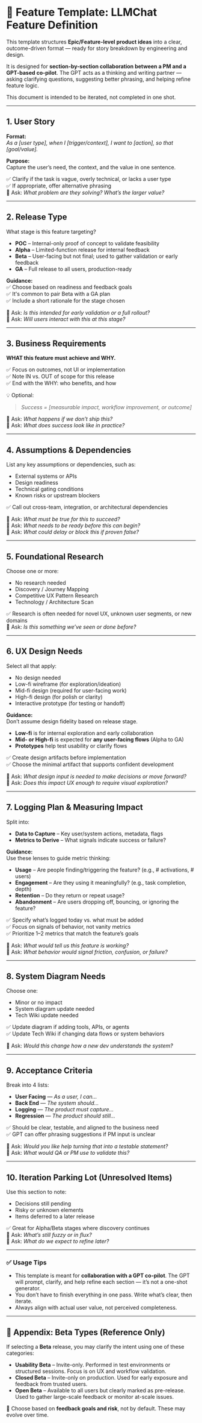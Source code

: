# 🧩 Feature Template: LLMChat Feature Definition

This template structures **Epic/Feature-level product ideas** into a clear, outcome-driven format — ready for story breakdown by engineering and design.

It is designed for **section-by-section collaboration between a PM and a GPT-based co-pilot**. The GPT acts as a thinking and writing partner — asking clarifying questions, suggesting better phrasing, and helping refine feature logic.

This document is intended to be iterated, not completed in one shot.

---

## 1. **User Story**

**Format:**  
_As a [user type], when I [trigger/context], I want to [action], so that [goal/value]._

**Purpose:**  
Capture the user’s need, the context, and the value in one sentence.

✅ Clarify if the task is vague, overly technical, or lacks a user type  
✅ If appropriate, offer alternative phrasing  
🔸 Ask: *What problem are they solving? What’s the larger value?*

---

## 2. **Release Type**

What stage is this feature targeting?

- **POC** – Internal-only proof of concept to validate feasibility  
- **Alpha** – Limited-function release for internal feedback  
- **Beta** – User-facing but not final; used to gather validation or early feedback  
- **GA** – Full release to all users, production-ready

**Guidance:**  
✅ Choose based on readiness and feedback goals  
✅ It's common to pair Beta with a GA plan  
✅ Include a short rationale for the stage chosen  

🔸 Ask: *Is this intended for early validation or a full rollout?*  
🔸 Ask: *Will users interact with this at this stage?*

---

## 3. **Business Requirements**

**WHAT this feature must achieve and WHY.**

✅ Focus on outcomes, not UI or implementation  
✅ Note IN vs. OUT of scope for this release  
✅ End with the WHY: who benefits, and how

💡 Optional:  
> _Success = [measurable impact, workflow improvement, or outcome]_

🔸 Ask: *What happens if we don’t ship this?*  
🔸 Ask: *What does success look like in practice?*

---

## 4. **Assumptions & Dependencies**

List any key assumptions or dependencies, such as:

- External systems or APIs  
- Design readiness  
- Technical gating conditions  
- Known risks or upstream blockers

✅ Call out cross-team, integration, or architectural dependencies

🔸 Ask: *What must be true for this to succeed?*  
🔸 Ask: *What needs to be ready before this can begin?*  
🔸 Ask: *What could delay or block this if proven false?*

---

## 5. **Foundational Research**

Choose one or more:
- No research needed  
- Discovery / Journey Mapping  
- Competitive UX Pattern Research  
- Technology / Architecture Scan

✅ Research is often needed for novel UX, unknown user segments, or new domains  
🔸 Ask: *Is this something we’ve seen or done before?*

---

## 6. **UX Design Needs**

Select all that apply:
- No design needed  
- Low-fi wireframe (for exploration/ideation)  
- Mid-fi design (required for user-facing work)  
- High-fi design (for polish or clarity)  
- Interactive prototype (for testing or handoff)

**Guidance:**  
Don’t assume design fidelity based on release stage.

- **Low-fi** is for internal exploration and early collaboration  
- **Mid- or High-fi** is expected for **any user-facing flows** (Alpha to GA)  
- **Prototypes** help test usability or clarify flows

✅ Create design artifacts before implementation  
✅ Choose the minimal artifact that supports confident development

🔸 Ask: *What design input is needed to make decisions or move forward?*  
🔸 Ask: *Does this impact UX enough to require visual exploration?*

---

## 7. **Logging Plan & Measuring Impact**

Split into:
- **Data to Capture** – Key user/system actions, metadata, flags  
- **Metrics to Derive** – What signals indicate success or failure?

**Guidance:**  
Use these lenses to guide metric thinking:

- **Usage** – Are people finding/triggering the feature? (e.g., # activations, # users)  
- **Engagement** – Are they using it meaningfully? (e.g., task completion, depth)  
- **Retention** – Do they return or repeat usage?  
- **Abandonment** – Are users dropping off, bouncing, or ignoring the feature?

✅ Specify what’s logged today vs. what must be added  
✅ Focus on signals of behavior, not vanity metrics  
✅ Prioritize 1–2 metrics that match the feature’s goals

🔸 Ask: *What would tell us this feature is working?*  
🔸 Ask: *What behavior would signal friction, confusion, or failure?*

---

## 8. **System Diagram Needs**

Choose one:
- Minor or no impact  
- System diagram update needed  
- Tech Wiki update needed

✅ Update diagram if adding tools, APIs, or agents  
✅ Update Tech Wiki if changing data flows or system behaviors

🔸 Ask: *Would this change how a new dev understands the system?*

---

## 9. **Acceptance Criteria**

Break into 4 lists:
- **User Facing** — _As a user, I can…_  
- **Back End** — _The system should…_  
- **Logging** — _The product must capture…_  
- **Regression** — _The product should still…_

✅ Should be clear, testable, and aligned to the business need  
✅ GPT can offer phrasing suggestions if PM input is unclear

🔸 Ask: *Would you like help turning that into a testable statement?*  
🔸 Ask: *What would QA or PM use to validate this?*

---

## 10. **Iteration Parking Lot (Unresolved Items)**

Use this section to note:
- Decisions still pending  
- Risky or unknown elements  
- Items deferred to a later release

✅ Great for Alpha/Beta stages where discovery continues  
🔸 Ask: *What’s still fuzzy or in flux?*  
🔸 Ask: *What do we expect to refine later?*

---

### ✅ Usage Tips

- This template is meant for **collaboration with a GPT co-pilot**. The GPT will prompt, clarify, and help refine each section — it’s not a one-shot generator.  
- You don’t have to finish everything in one pass. Write what’s clear, then iterate.  
- Always align with actual user value, not perceived completeness.

---

## 📘 Appendix: Beta Types (Reference Only)

If selecting a **Beta** release, you may clarify the intent using one of these categories:

- **Usability Beta** – Invite-only. Performed in test environments or structured sessions. Focus is on UX and workflow validation.  
- **Closed Beta** – Invite-only on production. Used for early exposure and feedback from trusted users.  
- **Open Beta** – Available to all users but clearly marked as pre-release. Used to gather large-scale feedback or monitor at-scale issues.

📝 Choose based on **feedback goals and risk**, not by default. These may evolve over time.
